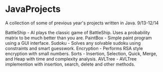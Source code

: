 JavaProjects
============

A collection of some of previous year's projects written in Java. 9/13-12/14

BattleShip - AI plays the classic game of BattleShip.  Uses a probability matrix to be much better than you are.
PaintBox - Simple paint program using a GUI interface.
Sudoku - Solves any solvable sudoku using constraints and smart guesswork.
Encryption - Performs RSA style encryption with small numbers.
Sorts - Insertion, Selection, Quick, Merge, and Heap with time and complexity analysis.
AVLTree - AVLTree implemention with insertion, search, delete and other methods.
